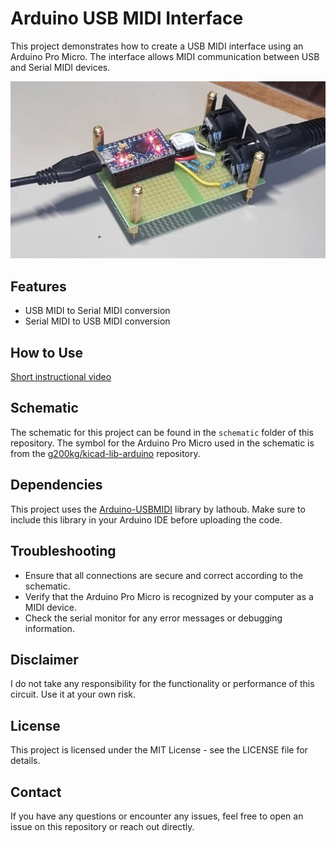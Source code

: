 # Arduino USB MIDI Interface

This project demonstrates how to create a USB MIDI interface using an Arduino Pro Micro. The interface allows MIDI communication between USB and Serial MIDI devices.

![Arduino MIDI USB Interface](https://raw.githubusercontent.com/kaligari/Arduino-Micro-MIDI-USB-Interface/main/arduino-midi-usb.jpg)

## Features

- USB MIDI to Serial MIDI conversion
- Serial MIDI to USB MIDI conversion

## How to Use

[Short instructional video](https://www.youtube.com/shorts/t-_kSEKBRnA)

## Schematic

The schematic for this project can be found in the `schematic` folder of this repository. The symbol for the Arduino Pro Micro used in the schematic is from the [g200kg/kicad-lib-arduino](https://github.com/g200kg/kicad-lib-arduino) repository.

## Dependencies

This project uses the [Arduino-USBMIDI](https://github.com/lathoub/Arduino-USBMIDI) library by lathoub. Make sure to include this library in your Arduino IDE before uploading the code.

## Troubleshooting

- Ensure that all connections are secure and correct according to the schematic.
- Verify that the Arduino Pro Micro is recognized by your computer as a MIDI device.
- Check the serial monitor for any error messages or debugging information.

## Disclaimer

I do not take any responsibility for the functionality or performance of this circuit. Use it at your own risk.

## License

This project is licensed under the MIT License - see the LICENSE file for details.

## Contact

If you have any questions or encounter any issues, feel free to open an issue on this repository or reach out directly.
